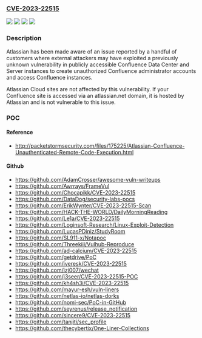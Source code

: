 ### [CVE-2023-22515](https://cve.mitre.org/cgi-bin/cvename.cgi?name=CVE-2023-22515)
![](https://img.shields.io/static/v1?label=Product&message=Confluence%20Data%20Center&color=blue)
![](https://img.shields.io/static/v1?label=Product&message=Confluence%20Server&color=blue)
![](https://img.shields.io/static/v1?label=Version&message=n%2Fa&color=blue)
![](https://img.shields.io/static/v1?label=Vulnerability&message=BASM%20(Broken%20Authentication%20%26%20Session%20Management)&color=brighgreen)

### Description

Atlassian has been made aware of an issue reported by a handful of customers where external attackers may have exploited a previously unknown vulnerability in publicly accessible Confluence Data Center and Server instances to create unauthorized Confluence administrator accounts and access Confluence instances. Atlassian Cloud sites are not affected by this vulnerability. If your Confluence site is accessed via an atlassian.net domain, it is hosted by Atlassian and is not vulnerable to this issue. 

### POC

#### Reference
- http://packetstormsecurity.com/files/175225/Atlassian-Confluence-Unauthenticated-Remote-Code-Execution.html

#### Github
- https://github.com/AdamCrosser/awesome-vuln-writeups
- https://github.com/Awrrays/FrameVul
- https://github.com/Chocapikk/CVE-2023-22515
- https://github.com/DataDog/security-labs-pocs
- https://github.com/ErikWynter/CVE-2023-22515-Scan
- https://github.com/HACK-THE-WORLD/DailyMorningReading
- https://github.com/Le1a/CVE-2023-22515
- https://github.com/Loginsoft-Research/Linux-Exploit-Detection
- https://github.com/LucasPDiniz/StudyRoom
- https://github.com/SL911-x/Notapoc
- https://github.com/Threekiii/Vulhub-Reproduce
- https://github.com/ad-calcium/CVE-2023-22515
- https://github.com/getdrive/PoC
- https://github.com/iveresk/CVE-2023-22515
- https://github.com/izj007/wechat
- https://github.com/j3seer/CVE-2023-22515-POC
- https://github.com/kh4sh3i/CVE-2023-22515
- https://github.com/mayur-esh/vuln-liners
- https://github.com/netlas-io/netlas-dorks
- https://github.com/nomi-sec/PoC-in-GitHub
- https://github.com/seyrenus/release_notification
- https://github.com/sincere9/CVE-2023-22515
- https://github.com/tanjiti/sec_profile
- https://github.com/thecybertix/One-Liner-Collections

